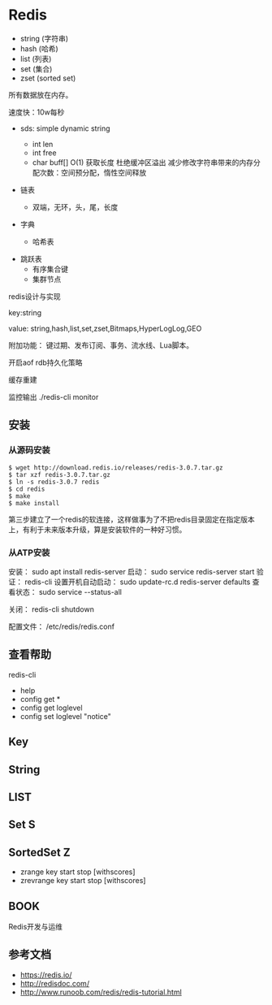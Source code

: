 # Redis
* string (字符串)
* hash (哈希)
* list (列表)
* set (集合)
* zset (sorted set)


所有数据放在内存。

速度快：10w每秒

* sds: simple dynamic string
  * int len
  * int free
  * char buff[]
O(1) 获取长度
杜绝缓冲区溢出
减少修改字符串带来的内存分配次数：空间预分配，惰性空间释放

* 链表
  * 双端，无环，头，尾，长度
* 字典
  - 哈希表
- 跳跃表
  - 有序集合键
  - 集群节点


redis设计与实现


key:string

value:
string,hash,list,set,zset,Bitmaps,HyperLogLog,GEO

附加功能：
键过期、发布订阅、事务、流水线、Lua脚本。


开启aof rdb持久化策略

缓存重建


监控输出
./redis-cli monitor


## 安装

### 从源码安装
```
$ wget http://download.redis.io/releases/redis-3.0.7.tar.gz
$ tar xzf redis-3.0.7.tar.gz
$ ln -s redis-3.0.7 redis
$ cd redis
$ make
$ make install
```
第三步建立了一个redis的软连接，这样做事为了不把redis目录固定在指定版本上，有利于未来版本升级，算是安装软件的一种好习惯。


### 从ATP安装
安装：
sudo apt install redis-server
启动：
sudo service redis-server start
验证：
redis-cli
设置开机自动启动：
sudo update-rc.d redis-server defaults
查看状态：
sudo service --status-all

关闭：
redis-cli 
shutdown

配置文件：
/etc/redis/redis.conf

## 查看帮助
redis-cli
* help
* config get *
* config get loglevel
* config set loglevel "notice"


## Key
## String
## LIST
## Set S
## SortedSet Z
* zrange key start stop [withscores]
* zrevrange key start stop [withscores]


## BOOK
Redis开发与运维


## 参考文档
* https://redis.io/
* http://redisdoc.com/
* http://www.runoob.com/redis/redis-tutorial.html
